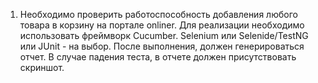 1. Необходимо проверить работоспособность добавления любого товара в корзину на портале onliner.
   Для реализации необходимо использовать фреймворк Cucumber.
   Selenium или Selenide/TestNG или JUnit - на выбор.
   После выполнения, должен генерироваться отчет.
   В случае падения теста, в отчете должен присутствовать скриншот.